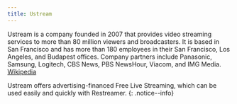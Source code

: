 ```yaml
---
title: Ustream
---
```


Ustream is a company founded in 2007 that provides video streaming services to more than 80 million viewers and broadcasters. It is based in San Francisco and has more than 180 employees in their San Francisco, Los Angeles, and Budapest offices. Company partners include Panasonic, Samsung, Logitech, CBS News, PBS NewsHour, Viacom, and IMG Media. <a href="https://en.wikipedia.org/wiki/Ustream" target="_blank">Wikipedia</a>

Ustream offers advertising-financed Free Live Streaming, which can be used easily and quickly with Restreamer.
{: .notice--info}